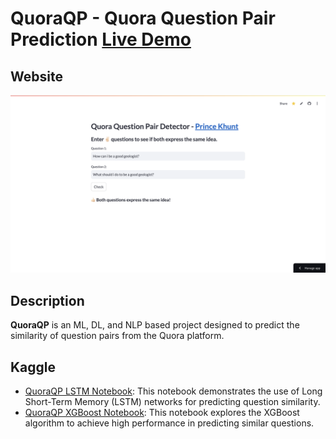 # QuoraQP - Quora Question Pair Prediction <a href="https://quoraquestionpair.streamlit.app/" target="_blank">Live Demo</a>

## Website 

![SS1](ui/ss1.png)

## Description

**QuoraQP** is an ML, DL, and NLP based project designed to predict the similarity of question pairs from the Quora platform. 

## Kaggle

- [QuoraQP LSTM Notebook](https://www.kaggle.com/code/princekhunt19/quoraqp-lstm): This notebook demonstrates the use of Long Short-Term Memory (LSTM) networks for predicting question similarity.
- [QuoraQP XGBoost Notebook](https://www.kaggle.com/code/princekhunt19/quoraqp-xgboost/edit): This notebook explores the XGBoost algorithm to achieve high performance in predicting similar questions.